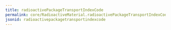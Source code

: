 ```yaml
---
title: radioactivePackageTransportIndexCode
permalink: core/RadioactiveMaterial.radioactivePackageTransportIndexCode.html
jsonid: radioactivepackagetransportindexcode
---
```

